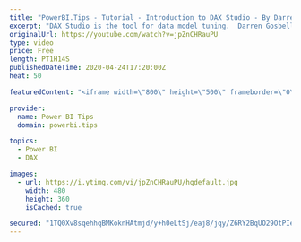 ```yaml
---
title: "PowerBI.Tips - Tutorial - Introduction to DAX Studio - By Darren Gosbell"
excerpt: "DAX Studio is the tool for data model tuning.  Darren Gosbell the creator of DAX Studio will be giving a live demo of his tool.    In this webinar we will be reviewing the following topics:  - What is DAX Studio?  - Why should I use DAX Studio?  - Getting started and connecting DAX Studio to various"
originalUrl: https://youtube.com/watch?v=jpZnCHRauPU
type: video
price: Free
length: PT1H14S
publishedDateTime: 2020-04-24T17:20:00Z
heat: 50

featuredContent: "<iframe width=\"800\" height=\"500\" frameborder=\"0\" src=\"https://www.youtube.com/embed/jpZnCHRauPU\" allow=\"accelerometer; autoplay; encrypted-media; gyroscope; picture-in-picture\" allowfullscreen></iframe>"

provider:
  name: Power BI Tips
  domain: powerbi.tips

topics:
  - Power BI
  - DAX

images:
  - url: https://i.ytimg.com/vi/jpZnCHRauPU/hqdefault.jpg
    width: 480
    height: 360
    isCached: true

secured: "1TQ0Xv8sqehhqBMKoknHAtmjd/y+h0eLtSj/eaj8/jqy/Z6RY2BqUO29OtPIezCGd5udfY3mhIB47WhtwQbssA5bPLecKG5aCLJ9dAvUj9XuvF1P/2gUuoYlmbMmMKFB+jrHXWMzcTBNPFN+iSheQsVgyg68I6g8ef1Fh0trZRBUo6VGq/LxB9kqm9JnDmaxk3nYZOfTUMauWpCnYeSPS4m68O8ZJL2adlQVxaj0oCV7kTZkFuuTuxOX6qOlxdNTW7xkNA0nwc4fw/RLGIvl3jLA8Pkwrvy9/QaSCHt9eV4ya+qRrxkBtmFOfSGxlelV2MVaNBtctfBX+t1eJsWUfGPDEvA4PlI4dVyJJB5VEiePLHej4/0rjpVKLIXgO+PMwdDhZje4e9ImIcbiVHiwI1eWKxaYBBIwEjosHxFk8Ho=;es5yJoYCI1cloI88zaG60Q=="
---
```


